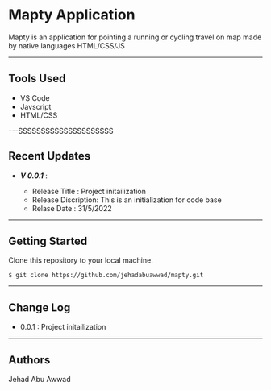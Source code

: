 # Mapty Application

Mapty is an application for pointing a running or cycling travel on map made by native languages HTML/CSS/JS

---

## Tools Used

- VS Code
- Javscript
- HTML/CSS

---SSSSSSSSSSSSSSSSSSSSS

## Recent Updates

- _**V 0.0.1**_ :

  - Release Title : Project initailization
  - Release Discription: This is an initialization for code base
  - Relase Date : 31/5/2022

---

## Getting Started

Clone this repository to your local machine.

```
$ git clone https://github.com/jehadabuawwad/mapty.git
```

---

## Change Log

- 0.0.1 : Project initailization

---

## Authors

Jehad Abu Awwad
